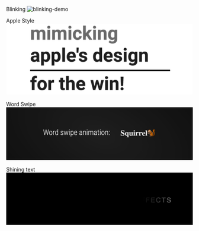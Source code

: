 Blinking
<img src="blinking/blinking.gif" alt="blinking-demo">

Apple Style
<img src="apple/apple.gif" alt="apple-demo">

Word Swipe
<img src="word-swipe/word-swipe.gif" alt="word-swipe-demo">

Shining text
<img src="shining-text/shining-text.gif" alt="shining-text-demo">
